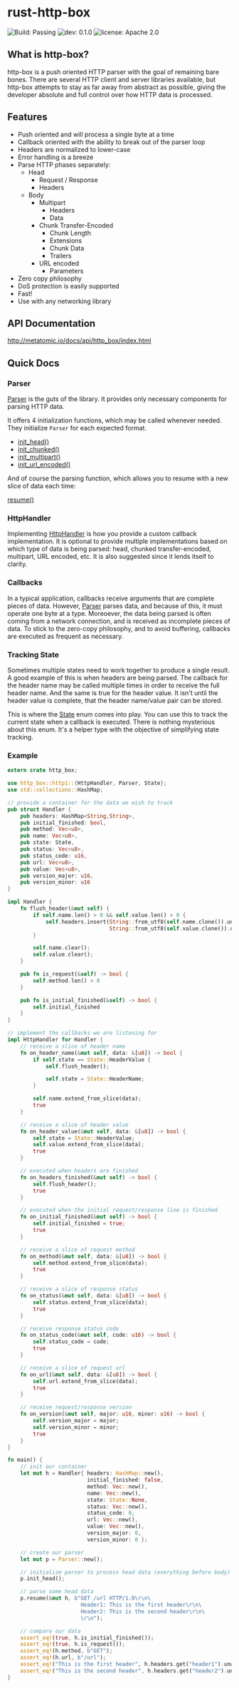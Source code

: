 # rust-http-box

![Build: Passing](https://img.shields.io/badge/build-passing-brightgreen.svg)
![dev: 0.1.0](https://img.shields.io/badge/dev-0.1.0-ff69b4.svg)
![license: Apache 2.0](https://img.shields.io/badge/license-Apache%202.0-blue.svg)

## What is http-box?

http-box is a push oriented HTTP parser with the goal of remaining bare bones. There are several
HTTP client and server libraries available, but http-box attempts to stay as far away from abstract
as possible, giving the developer absolute and full control over how HTTP data is processed.

## Features

- Push oriented and will process a single byte at a time
- Callback oriented with the ability to break out of the parser loop
- Headers are normalized to lower-case
- Error handling is a breeze
- Parse HTTP phases separately:
  - Head
    - Request / Response
    - Headers
  - Body
    - Multipart
      - Headers
      - Data
    - Chunk Transfer-Encoded
      - Chunk Length
      - Extensions
      - Chunk Data
      - Trailers
    - URL encoded
      - Parameters
- Zero copy philosophy
- DoS protection is easily supported
- Fast!
- Use with any networking library

## API Documentation

http://metatomic.io/docs/api/http_box/index.html

## Quick Docs

### Parser

[Parser](http://www.metatomic.io/docs/api/http_box/http1/struct.Parser.html) is the guts of
the library. It provides only necessary components for parsing HTTP data.

It offers 4 initialization functions, which may be called whenever needed. They initialize `Parser`
for each expected format.

- [init_head()](http://www.metatomic.io/docs/api/http_box/http1/struct.Parser.html#method.init_head)
- [init_chunked()](http://www.metatomic.io/docs/api/http_box/http1/struct.Parser.html#method.init_chunked)
- [init_multipart()](http://www.metatomic.io/docs/api/http_box/http1/struct.Parser.html#method.init_multipart)
- [init_url_encoded()](http://www.metatomic.io/docs/api/http_box/http1/struct.Parser.html#method.init_url_encoded)

And of course the parsing function, which allows you to resume with a new slice of data each time:

[resume()](http://www.metatomic.io/docs/api/http_box/http1/struct.Parser.html#method.resume)

### HttpHandler

Implementing [HttpHandler](http://www.metatomic.io/docs/api/http_box/http1/trait.HttpHandler.html)
is how you provide a custom callback implementation. It is optional to provide multiple
implementations based on which type of data is being parsed: head, chunked transfer-encoded,
multipart, URL encoded, etc. It is also suggested since it lends itself to clarity.

### Callbacks

In a typical application, callbacks receive arguments that are complete pieces of data. However,
[Parser](http://www.metatomic.io/docs/api/http_box/http1/struct.Parser.html) parses data, and
because of this, it must operate one byte at a type. Moreoever, the data being parsed is often
coming from a network connection, and is received as incomplete pieces of data. To stick to the
zero-copy philosophy, and to avoid buffering, callbacks are executed as frequent as necessary.

### Tracking State

Sometimes multiple states need to work together to produce a single result. A good example of this
is when headers are being parsed. The callback for the header name may be called multiple times in
order to receive the full header name. And the same is true for the header value. It isn't until the
header value is complete, that the header name/value pair can be stored.

This is where the [State](http://www.metatomic.io/docs/api/http_box/http1/enum.State.html) enum
comes into play. You can use this to track the current state when a callback is executed. There is
nothing mysterious about this enum. It's a helper type with the objective of simplifying state
tracking.

### Example

```rust
extern crate http_box;

use http_box::http1::{HttpHandler, Parser, State};
use std::collections::HashMap;

// provide a container for the data we wish to track
pub struct Handler {
    pub headers: HashMap<String,String>,
    pub initial_finished: bool,
    pub method: Vec<u8>,
    pub name: Vec<u8>,
    pub state: State,
    pub status: Vec<u8>,
    pub status_code: u16,
    pub url: Vec<u8>,
    pub value: Vec<u8>,
    pub version_major: u16,
    pub version_minor: u16
}

impl Handler {
    fn flush_header(&mut self) {
        if self.name.len() > 0 && self.value.len() > 0 {
            self.headers.insert(String::from_utf8(self.name.clone()).unwrap(),
                                String::from_utf8(self.value.clone()).unwrap());
        }

        self.name.clear();
        self.value.clear();
    }

    pub fn is_request(&self) -> bool {
        self.method.len() > 0
    }

    pub fn is_initial_finished(&self) -> bool {
        self.initial_finished
    }
}

// implement the callbacks we are listening for
impl HttpHandler for Handler {
    // receive a slice of header name
    fn on_header_name(&mut self, data: &[u8]) -> bool {
        if self.state == State::HeaderValue {
            self.flush_header();

            self.state = State::HeaderName;
        }

        self.name.extend_from_slice(data);
        true
    }

    // receive a slice of header value
    fn on_header_value(&mut self, data: &[u8]) -> bool {
        self.state = State::HeaderValue;
        self.value.extend_from_slice(data);
        true
    }

    // executed when headers are finished
    fn on_headers_finished(&mut self) -> bool {
        self.flush_header();
        true
    }

    // executed when the initial request/response line is finished
    fn on_initial_finished(&mut self) -> bool {
        self.initial_finished = true;
        true
    }

    // receive a slice of request method
    fn on_method(&mut self, data: &[u8]) -> bool {
        self.method.extend_from_slice(data);
        true
    }

    // receive a slice of response status
    fn on_status(&mut self, data: &[u8]) -> bool {
        self.status.extend_from_slice(data);
        true
    }

    // receive response status code
    fn on_status_code(&mut self, code: u16) -> bool {
        self.status_code = code;
        true
    }

    // receive a slice of request url
    fn on_url(&mut self, data: &[u8]) -> bool {
        self.url.extend_from_slice(data);
        true
    }

    // receive request/response version
    fn on_version(&mut self, major: u16, minor: u16) -> bool {
        self.version_major = major;
        self.version_minor = minor;
        true
    }
}

fn main() {
    // init our container
    let mut h = Handler{ headers: HashMap::new(),
                         initial_finished: false,
                         method: Vec::new(),
                         name: Vec::new(),
                         state: State::None,
                         status: Vec::new(),
                         status_code: 0,
                         url: Vec::new(),
                         value: Vec::new(),
                         version_major: 0,
                         version_minor: 0 };

    // create our parser
    let mut p = Parser::new();

    // initialize parser to process head data (everything before body)
    p.init_head();

    // parse some head data
    p.resume(&mut h, b"GET /url HTTP/1.0\r\n\
                       Header1: This is the first header\r\n\
                       Header2: This is the second header\r\n\
                       \r\n");

    // compare our data
    assert_eq!(true, h.is_initial_finished());
    assert_eq!(true, h.is_request());
    assert_eq!(h.method, b"GET");
    assert_eq!(h.url, b"/url");
    assert_eq!("This is the first header", h.headers.get("header1").unwrap());
    assert_eq!("This is the second header", h.headers.get("header2").unwrap());
}
```
